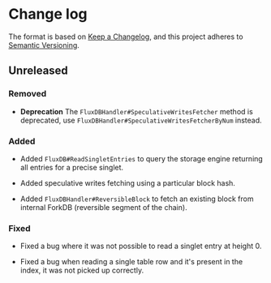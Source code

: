 # Change log

The format is based on [Keep a Changelog](https://keepachangelog.com/en/1.0.0/),
and this project adheres to [Semantic Versioning](https://semver.org/spec/v2.0.0.html).

## Unreleased

### Removed

* **Deprecation** The `FluxDBHandler#SpeculativeWritesFetcher` method is deprecated, use `FluxDBHandler#SpeculativeWritesFetcherByNum` instead.

### Added

- Added `FluxDB#ReadSingletEntries` to query the storage engine returning all entries for a precise singlet.

- Added speculative writes fetching using a particular block hash.

- Added `FluxDBHandler#ReversibleBlock` to fetch an existing block from internal ForkDB (reversible segment of the chain).

### Fixed

- Fixed a bug where it was not possible to read a singlet entry at height 0.

- Fixed a bug when reading a single table row and it's present in the index, it was not picked up correctly.
